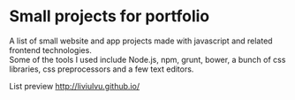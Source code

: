 # Small projects for portfolio  

A list of small website and app projects made with javascript and related frontend technologies.  
Some of the tools I used include Node.js, npm, grunt, bower, a bunch of css libraries, css preprocessors and a few text editors.  

List preview
http://liviulvu.github.io/   
